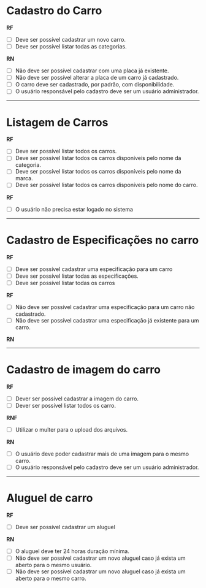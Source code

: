 <!-- 
? **RF** => Requisitos Funcionais
? **RNF** => Requisitos Não Funcionais
? **RN** => Regras de Negócio 
-->

# Cadastro do Carro

**RF**

- [ ] Deve ser possível cadastrar um novo carro.
- [ ] Deve ser possível listar todas as categorias.

<!-- **RNF** -->

**RN**
- [ ] Não deve ser possível cadastrar com uma placa já existente.
- [ ] Não deve ser possível alterar a placa de um carro já cadastrado.
- [ ] O carro deve ser cadastrado, por padrão, com disponibilidade.
- [ ] O usuário responsável pelo cadastro deve ser um usuário administrador.

---
# Listagem de Carros

**RF**
- [ ] Deve ser possível listar todos os carros.
- [ ] Deve ser possível listar todos os carros disponíveis pelo nome da categoria.
- [ ] Deve ser possível listar todos os carros disponíveis pelo nome da marca.
- [ ] Deve ser possível listar todos os carros disponíveis pelo nome do carro.

**RF**
- [ ] O usuário não precisa estar logado no sistema

---
# Cadastro de Especificações no carro

**RF**
- [ ] Deve ser possível cadastrar uma especificação para um carro
- [ ] Deve ser possível listar todas as especificações.
- [ ] Deve ser possível listar todas os carros

**RF**
- [ ] Não deve ser possível cadastrar uma especificação para um carro não cadastrado.
- [ ] Não deve ser possível cadastrar uma especificação já existente para um carro.

**RN**

---
# Cadastro de imagem do carro

**RF**
- [ ] Dever ser possível cadastrar a imagem do carro.
- [ ] Dever ser possível listar todos os carro.

**RNF**
- [ ] Utilizar o multer para o upload dos arquivos.

**RN**
- [ ] O usuário deve poder cadastrar mais de uma imagem para o mesmo carro.
- [ ] O usuário responsável pelo cadastro deve ser um usuário administrador.

---
# Aluguel de carro

**RF**
- [ ] Deve ser possível cadastrar um aluguel

**RN**

- [ ] O aluguel deve ter 24 horas duração mínima.
- [ ] Não deve ser possível cadastrar um novo aluguel caso já exista um aberto para o mesmo usuário.
- [ ] Não deve ser possível cadastrar um novo aluguel caso já exista um aberto para o mesmo carro.